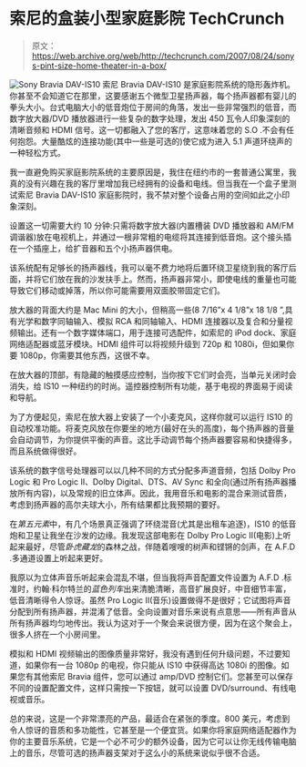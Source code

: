 # 索尼的盒装小型家庭影院 TechCrunch

> 原文：<https://web.archive.org/web/http://techcrunch.com/2007/08/24/sonys-pint-size-home-theater-in-a-box/>

![Sony Bravia DAV-IS10](img/443d81d3b5a292a444be4150dc9cd7b5.png)
索尼 Bravia DAV-IS10 是家庭影院系统的隐形轰炸机。你甚至不会知道它在那里，这要感谢五个微型卫星扬声器，每个扬声器都有婴儿的拳头大小。台式电脑大小的低音炮位于房间的角落，发出一些非常强烈的低音，而数字放大器/DVD 播放器进行一些复杂的数字处理，发出 450 瓦令人印象深刻的清晰音频和 HDMI 信号。这一切都融入了您的客厅，这意味着您的 S.O .不会有任何抱怨。大量酷炫的连接功能(其中一些是可选的)使它成为进入 5.1 声道环绕声的一种轻松方式。

我一直避免购买家庭影院系统的主要原因是，我住在纽约市的一套普通公寓里，我真的没有兴趣在我的客厅里增加我已经拥有的设备和电线。但当我在一个盒子里测试索尼 Bravia DAV-IS10 家庭影院时，我不禁对整个设备占用的空间如此之小印象深刻。

设置这一切需要大约 10 分钟:只需将数字放大器(内置槽装 DVD 播放器和 AM/FM 调谐器)放在电视机上，并通过一根非常粗的电缆将其连接到低音炮。这个接头插在一个插座上，给扩音器和五个小扬声器供电。

该系统配有足够长的扬声器线，我可以毫不费力地将后置环绕卫星绕到我的客厅后面，并将它们放在我的沙发扶手上。然而，扬声器非常小，即使电线的重量也可能导致它们移动或掉落，所以你可能需要用双面胶带固定它们。

放大器的背面大约是 Mac Mini 的大小，但稍高一些(8 7/16”x 4 1/8”x 18 1/8 ”,具有光学和数字同轴输入、模拟 RCA 和同轴输入、HDMI 连接器以及复合和分量视频输出。还有一个数字媒体端口，用于连接可选配件，如索尼的 iPod dock、家庭网络适配器或蓝牙模块。HDMI 组件可以将视频升级到 720p 和 1080i，但如果你要 1080p，你需要其他东西，这很不幸。

在放大器的顶部，有隐藏的触摸感应控制，当你按下它们时会亮，当单元关闭时会消失，给 IS10 一种纽约的时尚。遥控器控制所有功能，基于电视的界面易于阅读和导航。

为了方便起见，索尼在放大器上安装了一个小麦克风，这样你就可以运行 IS10 的自动校准功能。将麦克风放在你要坐的地方(最好在头的高度)，每个扬声器的音量会自动调节，为你提供平衡的声音。这比手动调节每个扬声器要容易和快捷得多，而且系统做得很好。

该系统的数字信号处理器可以以几种不同的方式分配多声道音频，包括 Dolby Pro Logic 和 Pro Logic II、Dolby Digital、DTS、AV Sync 和全向(通过所有扬声器播放所有内容)，以及常规的旧立体声。因此，我用音乐和电影的混合来测试音质，考虑到扬声器的高尔夫球大小，所有结果都比我预期的要好。

在*第五元素*中，有几个场景真正强调了环绕混音(尤其是出租车追逐)，IS10 的低音炮和卫星让我坐在沙发的边缘。我发现这部电影在 Dolby Pro Logic II(电影)上听起来最好，尽管*卧虎藏龙*的森林之战，伴随着嗖嗖的树声和铿锵的剑声，在 A.F.D .多通道设置上听起来更好。

我原以为立体声音乐听起来会混乱不堪，但当我将声音配置文件设置为 A.F.D .标准时，约翰·科尔特兰的*蓝色列车*出来清脆清晰，高音扩展良好，中音细节丰富，低音清晰得令人惊讶。虽然 Pro Logic II(音乐)设置做得不是很好；它试图将声音分配到所有扬声器，并混淆了低音。全向设置对音乐来说有点意思——所有声音从所有扬声器均匀地传出。我认为这对于一个聚会来说很方便，因为在这个聚会上，很多人挤在一个小房间里。

模拟和 HDMI 视频输出的图像质量非常好，我没有遇到任何升级问题，不过要知道，如果你有一台 1080p 的电视，你只能从 IS10 中获得高达 1080i 的图像。如果您有其他索尼 Bravia 组件，您可以通过 amp/DVD 控制它们。您甚至可以保存不同的设置配置文件，这样只需按一下按钮，就可以设置 DVD/surround、有线电视或音乐。

总的来说，这是一个非常漂亮的产品，最适合在紧张的季度。800 美元，考虑到令人惊讶的音质和多功能性，它甚至是一个便宜货。如果你将家庭网络适配器作为你的主要音乐系统，它是一个必不可少的额外设备，因为它可以让你无线传输电脑上的音乐，尽管可选的扬声器支架对于这么小的系统来说似乎很不合适。